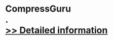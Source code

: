 # CompressGuru<br />.<br />[>> Detailed information](https://secure.shareit.com/shareit/product.html?productid=300992905&affiliateid=200057808)